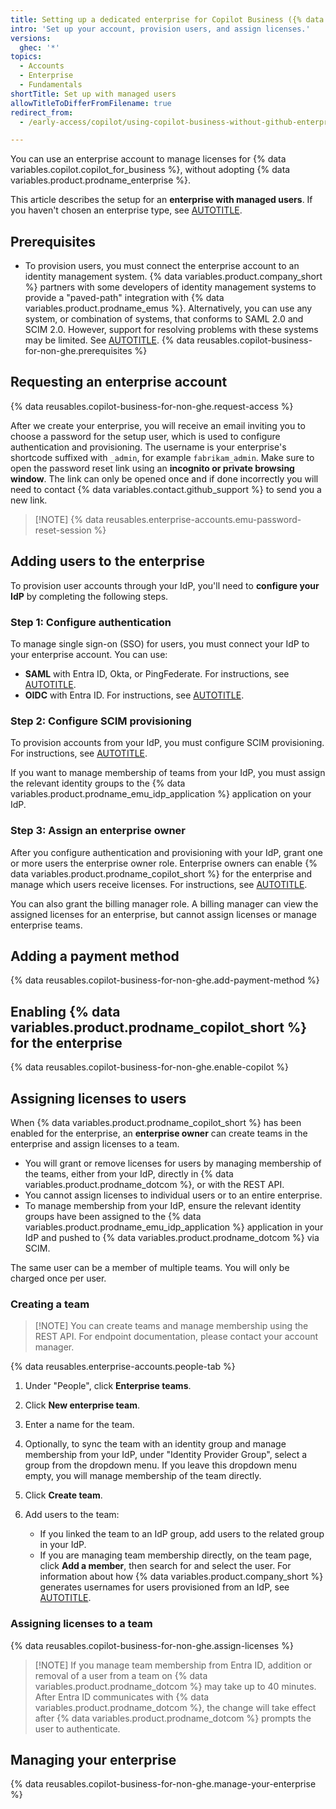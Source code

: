 ```yaml
---
title: Setting up a dedicated enterprise for Copilot Business ({% data variables.product.prodname_emus %})
intro: 'Set up your account, provision users, and assign licenses.'
versions:
  ghec: '*'
topics:
  - Accounts
  - Enterprise
  - Fundamentals
shortTitle: Set up with managed users
allowTitleToDifferFromFilename: true
redirect_from:
  - /early-access/copilot/using-copilot-business-without-github-enterprise-managed-users

---
```


You can use an enterprise account to manage licenses for {% data variables.copilot.copilot_for_business %}, without adopting {% data variables.product.prodname_enterprise %}.

This article describes the setup for an **enterprise with managed users**. If you haven't chosen an enterprise type, see [AUTOTITLE](/admin/copilot-business-only/about-enterprise-accounts-for-copilot-business).

## Prerequisites

* To provision users, you must connect the enterprise account to an identity management system. {% data variables.product.company_short %} partners with some developers of identity management systems to provide a "paved-path" integration with {% data variables.product.prodname_emus %}. Alternatively, you can use any system, or combination of systems, that conforms to SAML 2.0 and SCIM 2.0. However, support for resolving problems with these systems may be limited. See [AUTOTITLE](/admin/identity-and-access-management/understanding-iam-for-enterprises/about-enterprise-managed-users#identity-management-systems).
{% data reusables.copilot-business-for-non-ghe.prerequisites %}

## Requesting an enterprise account

{% data reusables.copilot-business-for-non-ghe.request-access %}

After we create your enterprise, you will receive an email inviting you to choose a password for the setup user, which is used to configure authentication and provisioning. The username is your enterprise's shortcode suffixed with `_admin`, for example `fabrikam_admin`. Make sure to open the password reset link using an **incognito or private browsing window**. The link can only be opened once and if done incorrectly you will need to contact {% data variables.contact.github_support %} to send you a new link.

>[!NOTE] {% data reusables.enterprise-accounts.emu-password-reset-session %}

## Adding users to the enterprise

To provision user accounts through your IdP, you'll need to **configure your IdP** by completing the following steps.

### Step 1: Configure authentication

To manage single sign-on (SSO) for users, you must connect your IdP to your enterprise account. You can use:
* **SAML** with Entra ID, Okta, or PingFederate. For instructions, see [AUTOTITLE](/admin/identity-and-access-management/configuring-authentication-for-enterprise-managed-users/configuring-saml-single-sign-on-for-enterprise-managed-users).
* **OIDC** with Entra ID. For instructions, see [AUTOTITLE](/admin/identity-and-access-management/configuring-authentication-for-enterprise-managed-users/configuring-oidc-for-enterprise-managed-users).

### Step 2: Configure SCIM provisioning

To provision accounts from your IdP, you must configure SCIM provisioning. For instructions, see [AUTOTITLE](/admin/identity-and-access-management/provisioning-user-accounts-for-enterprise-managed-users/configuring-scim-provisioning-for-enterprise-managed-users).

If you want to manage membership of teams from your IdP, you must assign the relevant identity groups to the {% data variables.product.prodname_emu_idp_application %} application on your IdP.

### Step 3: Assign an enterprise owner

After you configure authentication and provisioning with your IdP, grant one or more users the enterprise owner role. Enterprise owners can enable {% data variables.product.prodname_copilot_short %} for the enterprise and manage which users receive licenses. For instructions, see [AUTOTITLE](/admin/identity-and-access-management/provisioning-user-accounts-for-enterprise-managed-users/configuring-scim-provisioning-for-enterprise-managed-users#assigning-users-and-groups).

You can also grant the billing manager role. A billing manager can view the assigned licenses for an enterprise, but cannot assign licenses or manage enterprise teams.

## Adding a payment method

{% data reusables.copilot-business-for-non-ghe.add-payment-method %}

## Enabling {% data variables.product.prodname_copilot_short %} for the enterprise

{% data reusables.copilot-business-for-non-ghe.enable-copilot %}

## Assigning licenses to users

When {% data variables.product.prodname_copilot_short %} has been enabled for the enterprise, an **enterprise owner** can create teams in the enterprise and assign licenses to a team.

* You will grant or remove licenses for users by managing membership of the teams, either from your IdP, directly in {% data variables.product.prodname_dotcom %}, or with the REST API.
* You cannot assign licenses to individual users or to an entire enterprise.
* To manage membership from your IdP, ensure the relevant identity groups have been assigned to the {% data variables.product.prodname_emu_idp_application %} application in your IdP and pushed to {% data variables.product.prodname_dotcom %} via SCIM.

The same user can be a member of multiple teams. You will only be charged once per user.

### Creating a team

> [!NOTE] You can create teams and manage membership using the REST API. For endpoint documentation, please contact your account manager.

{% data reusables.enterprise-accounts.people-tab %}
1. Under "People", click **Enterprise teams**.
1. Click **New enterprise team**.
1. Enter a name for the team.
1. Optionally, to sync the team with an identity group and manage membership from your IdP, under "Identity Provider Group", select a group from the dropdown menu. If you leave this dropdown menu empty, you will manage membership of the team directly.
1. Click **Create team**.
1. Add users to the team:

   * If you linked the team to an IdP group, add users to the related group in your IdP.
   * If you are managing team membership directly, on the team page, click **Add a member**, then search for and select the user. For information about how {% data variables.product.company_short %} generates usernames for users provisioned from an IdP, see [AUTOTITLE](/admin/identity-and-access-management/iam-configuration-reference/username-considerations-for-external-authentication#about-usernames-for-managed-user-accounts).

### Assigning licenses to a team

{% data reusables.copilot-business-for-non-ghe.assign-licenses %}

> [!NOTE] If you manage team membership from Entra ID, addition or removal of a user from a team on {% data variables.product.prodname_dotcom %} may take up to 40 minutes. After Entra ID communicates with {% data variables.product.prodname_dotcom %}, the change will take effect after {% data variables.product.prodname_dotcom %} prompts the user to authenticate.

## Managing your enterprise

{% data reusables.copilot-business-for-non-ghe.manage-your-enterprise %}
